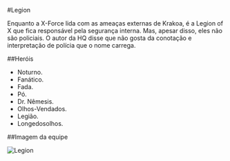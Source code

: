 #Legion

Enquanto a X-Force lida com as ameaças externas de Krakoa, é a Legion of X que fica responsável pela segurança interna. Mas, apesar disso, eles não são policiais. O autor da HQ disse que não gosta da conotação e interpretação de polícia que o nome carrega.

##Heróis

* Noturno.
* Fanático.
* Fada. 
* Pó.
* Dr. Nêmesis.
* Olhos-Vendados.
* Legião.
* Longedosolhos.

##Imagem da equipe

![Legion](https://eb6f93.a2cdn1.secureserver.net/wp-content/uploads/2022/04/todas-equipes-marvel-250422-3-675x1024.jpg)
